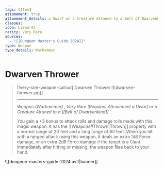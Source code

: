 ```yaml
---
tags: [Item]
attunement: true
attunement_details: a Dwarf or a Creature Attuned to a Belt of Dwarvenkind
classes: 
icon: LiSwords
rarity: Very Rare
sources:
  - "[[Dungeon Master's Guide 2024]]"
type: Weapon
type_details: Warhammer
---
```

# Dwarven Thrower
>[!very-rare-weapon-callout] Dwarven Thrower
>![[dwarven-thrower.jpg]]
>
>- - -
>_Weapon (Warhammer) , Very Rare (Requires Attunement a Dwarf or a Creature Attuned to a [[Belt of Dwarvenkind]]_
>
>You gain a +3 bonus to attack rolls and damage rolls made with this magic weapon. It has the [[Weapons#Thrown\|Thrown]] property with a normal range of 20 feet and a long range of 60 feet. When you hit with a ranged attack using this weapon, it deals an extra 1d8 Force damage, or an extra 2d8 Force damage if the target is a Giant. Immediately after hitting or missing, the weapon flies back to your hand.

![[dungeon-masters-guide-2024.avif|banner]]